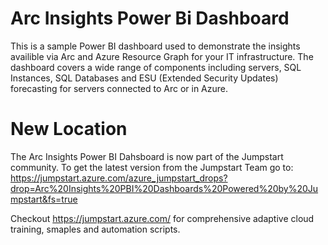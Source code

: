 # Arc Insights Power Bi Dashboard
This is a sample Power BI dashboard used to demonstrate the insights availible via Arc and Azure Resource Graph for your IT infrastructure. The dashboard covers a wide range of components including servers, SQL Instances, SQL Databases and ESU (Extended Security Updates) forecasting for servers connected to Arc or in Azure.

# New Location
The Arc Insights Power BI Dahsboard is now part of the Jumpstart community. To get the latest version from the Jumpstart Team go to: 
https://jumpstart.azure.com/azure_jumpstart_drops?drop=Arc%20Insights%20PBI%20Dashboards%20Powered%20by%20Jumpstart&fs=true

Checkout https://jumpstart.azure.com/ for comprehensive adaptive cloud training, smaples and automation scripts. 
